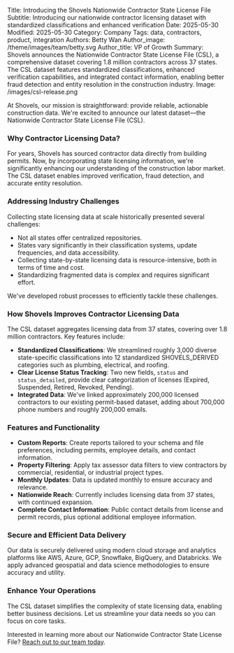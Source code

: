 Title: Introducing the Shovels Nationwide Contractor State License File
Subtitle: Introducing our nationwide contractor licensing dataset with standardized classifications and enhanced verification
Date: 2025-05-30
Modified: 2025-05-30
Category: Company
Tags: data, contractors, product, integration
Authors: Betty Wan
Author_image: /theme/images/team/betty.svg
Author_title: VP of Growth
Summary: Shovels announces the Nationwide Contractor State License File (CSL), a comprehensive dataset covering 1.8 million contractors across 37 states. The CSL dataset features standardized classifications, enhanced verification capabilities, and integrated contact information, enabling better fraud detection and entity resolution in the construction industry.
Image: /images/csl-release.png


At Shovels, our mission is straightforward: provide reliable, actionable construction data. We're excited to announce our latest dataset—the Nationwide Contractor State License File (CSL).

### Why Contractor Licensing Data?

For years, Shovels has sourced contractor data directly from building permits. Now, by incorporating state licensing information, we're significantly enhancing our understanding of the construction labor market. The CSL dataset enables improved verification, fraud detection, and accurate entity resolution.

### Addressing Industry Challenges

Collecting state licensing data at scale historically presented several challenges:

- Not all states offer centralized repositories.
- States vary significantly in their classification systems, update frequencies, and data accessibility.
- Collecting state-by-state licensing data is resource-intensive, both in terms of time and cost.
- Standardizing fragmented data is complex and requires significant effort.

We've developed robust processes to efficiently tackle these challenges.

### How Shovels Improves Contractor Licensing Data

The CSL dataset aggregates licensing data from 37 states, covering over 1.8 million contractors. Key features include:

- **Standardized Classifications**: We streamlined roughly 3,000 diverse state-specific classifications into 12 standardized SHOVELS_DERIVED categories such as plumbing, electrical, and roofing.
- **Clear License Status Tracking**: Two new fields, `status` and `status_detailed`, provide clear categorization of licenses (Expired, Suspended, Retired, Revoked, Pending).
- **Integrated Data**: We've linked approximately 200,000 licensed contractors to our existing permit-based dataset, adding about 700,000 phone numbers and roughly 200,000 emails.

### Features and Functionality

- **Custom Reports**: Create reports tailored to your schema and file preferences, including permits, employee details, and contact information.
- **Property Filtering**: Apply tax assessor data filters to view contractors by commercial, residential, or industrial project types.
- **Monthly Updates**: Data is updated monthly to ensure accuracy and relevance.
- **Nationwide Reach**: Currently includes licensing data from 37 states, with continued expansion.
- **Complete Contact Information**: Public contact details from license and permit records, plus optional additional employee information.

### Secure and Efficient Data Delivery

Our data is securely delivered using modern cloud storage and analytics platforms like AWS, Azure, GCP, Snowflake, BigQuery, and Databricks. We apply advanced geospatial and data science methodologies to ensure accuracy and utility.

### Enhance Your Operations

The CSL dataset simplifies the complexity of state licensing data, enabling better business decisions. Let us streamline your data needs so you can focus on core tasks.

Interested in learning more about our Nationwide Contractor State License File? [Reach out to our team today](/contact).